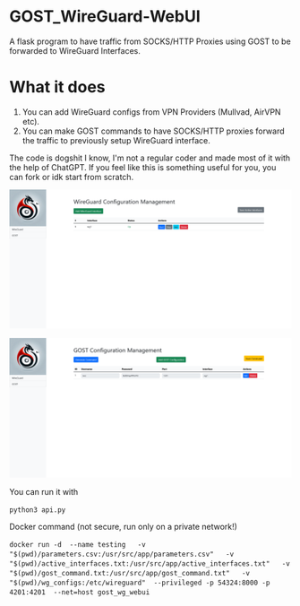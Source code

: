 # GOST_WireGuard-WebUI
 A flask program to have traffic from SOCKS/HTTP Proxies using GOST to be forwarded to WireGuard Interfaces.

# What it does

1. You can add WireGuard configs from VPN Providers (Mullvad, AirVPN etc).
2. You can make GOST commands to have SOCKS/HTTP proxies forward the traffic to previously setup WireGuard interface.

The code is dogshit I know, I'm not a regular coder and made most of it with the help of ChatGPT. If you feel like this is something useful for you, you can fork or idk start from scratch.

![alt text](https://github.com/sudozid/GOST_WireGuard-WebUI/blob/main/ss1.png)

![alt text](https://github.com/sudozid/GOST_WireGuard-WebUI/blob/main/ss2.png)


You can run it with 

`python3 api.py` 

Docker command (not secure, run only on a private network!)

`
docker run -d  --name testing   -v "$(pwd)/parameters.csv:/usr/src/app/parameters.csv"   -v "$(pwd)/active_interfaces.txt:/usr/src/app/active_interfaces.txt"   -v "$(pwd)/gost_command.txt:/usr/src/app/gost_command.txt"   -v "$(pwd)/wg_configs:/etc/wireguard"  --privileged -p 54324:8000 -p 4201:4201  --net=host gost_wg_webui
`
